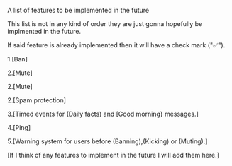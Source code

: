 A list of features to be implemented in the future

This list is not in any kind of order they are just gonna hopefully be implmented in the future.

If said feature is already implemented then it will have a check mark ("✅").


1.[Ban] 

2.[Mute]

2.[Mute]

2.[Spam protection]

3.[Timed events for (Daily facts) and [Good morning} messages.]

4.[Ping]

5.[Warning system for users before (Banning),(Kicking) or (Muting).]

[If I think of any features to implement in the future I will add them here.]
